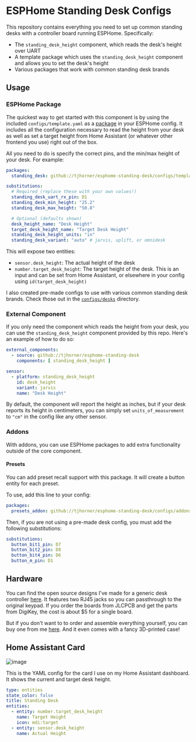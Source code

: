 # ESPHome Standing Desk Configs

This repository contains everything you need to set up common standing desks with a controller board running ESPHome. Specifically:

- The `standing_desk_height` component, which reads the desk's height over UART
- A template package which uses the `standing_desk_height` component and allows you to set the desk's height
- Various packages that work with common standing desk brands

## Usage

### ESPHome Package

The quickest way to get started with this component is by using the included `configs/template.yaml` as a [package](https://esphome.io/guides/configuration-types.html#packages) in your ESPHome config. It includes all the configuration necessary to read the height from your desk as well as set a target height from Home Assistant (or whatever other frontend you use) right out of the box.

All you need to do is specify the correct pins, and the min/max height of your desk. For example:

```yaml
packages:
  standing_desk: github://tjhorner/esphome-standing-desk/configs/template.yaml

substitutions:
  # Required (replace these with your own values!)
  standing_desk_uart_rx_pin: D1
  standing_desk_min_height: "25.2"
  standing_desk_max_height: "50.8"

  # Optional (defaults shown)
  desk_height_name: "Desk Height"
  target_desk_height_name: "Target Desk Height"
  standing_desk_height_units: "in"
  standing_desk_variant: "auto" # jarvis, uplift, or omnidesk
```

This will expose two entities:

- `sensor.desk_height`: The actual height of the desk
- `number.target_desk_height`: The target height of the desk. This is an input and can be set from Home Assistant, or elsewhere in your config using `id(target_desk_height)`

I also created pre-made configs to use with various common standing desk brands. Check those out in the [`configs/desks`](configs/desks/README.md) directory.

### External Component

If you only need the component which reads the height from your desk, you can use the `standing_desk_height` component provided by this repo. Here's an example of how to do so:

```yaml
external_components:
  - source: github://tjhorner/esphome-standing-desk
    components: [ standing_desk_height ]

sensor:
  - platform: standing_desk_height
    id: desk_height
    variant: jarvis
    name: "Desk Height"
```

By default, the component will report the height as inches, but if your desk reports its height in centimeters, you can simply set `units_of_measurement` to `"cm"` in the config like any other sensor.

### Addons

With addons, you can use ESPHome packages to add extra functionality outside of the core component.

#### Presets

You can add preset recall support with this package. It will create a button entity for each preset.

To use, add this line to your config:

```yaml
packages:
  presets_addon: github://tjhorner/esphome-standing-desk/configs/addons/presets.yaml
```

Then, if you are not using a pre-made desk config, you must add the following substitutions:

```yaml
substitutions:
  button_bit1_pin: D7
  button_bit2_pin: D8
  button_bit4_pin: D6
  button_m_pin: D1
```

## Hardware

You can find the open source designs I've made for a generic desk controller [here](https://github.com/tjhorner/wifi-desk-controller). It features two RJ45 jacks so you can passthrough to the original keypad. If you order the boards from JLCPCB and get the parts from DigiKey, the cost is about $5 for a single board.

But if you don't want to to order and assemble everything yourself, you can buy one from me [here](https://shop.horner.tj/things/desk-controller). And it even comes with a fancy 3D-printed case!

## Home Assistant Card

![image](https://user-images.githubusercontent.com/2646487/139561642-6913a43d-792b-47e1-9d63-a605dfa33bde.png)

This is the YAML config for the card I use on my Home Assistant dashboard. It shows the current and target desk height.

```yaml
type: entities
state_color: false
title: Standing Desk
entities:
  - entity: number.target_desk_height
    name: Target Height
    icon: mdi:target
  - entity: sensor.desk_height
    name: Actual Height
```
